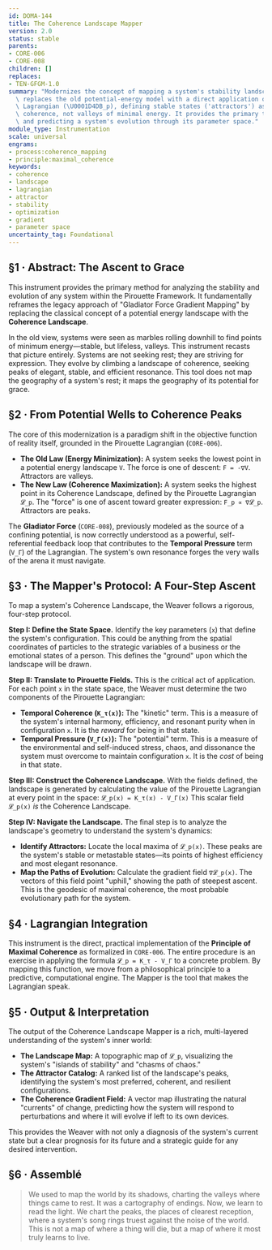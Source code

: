 ```yaml
---
id: DOMA-144
title: The Coherence Landscape Mapper
version: 2.0
status: stable
parents:
- CORE-006
- CORE-008
children: []
replaces:
- TEN-GFGM-1.0
summary: "Modernizes the concept of mapping a system's stability landscape. This instrument\
  \ replaces the old potential-energy model with a direct application of the Pirouette\
  \ Lagrangian (\U0001D4DB_p), defining stable states ('attractors') as peaks of maximal\
  \ coherence, not valleys of minimal energy. It provides the primary tool for analyzing\
  \ and predicting a system's evolution through its parameter space."
module_type: Instrumentation
scale: universal
engrams:
- process:coherence_mapping
- principle:maximal_coherence
keywords:
- coherence
- landscape
- lagrangian
- attractor
- stability
- optimization
- gradient
- parameter space
uncertainty_tag: Foundational
---
```

## §1 · Abstract: The Ascent to Grace

This instrument provides the primary method for analyzing the stability and evolution of any system within the Pirouette Framework. It fundamentally reframes the legacy approach of "Gladiator Force Gradient Mapping" by replacing the classical concept of a potential energy landscape with the **Coherence Landscape**.

In the old view, systems were seen as marbles rolling downhill to find points of minimum energy—stable, but lifeless, valleys. This instrument recasts that picture entirely. Systems are not seeking rest; they are striving for expression. They evolve by climbing a landscape of coherence, seeking peaks of elegant, stable, and efficient resonance. This tool does not map the geography of a system's rest; it maps the geography of its potential for grace.

## §2 · From Potential Wells to Coherence Peaks

The core of this modernization is a paradigm shift in the objective function of reality itself, grounded in the Pirouette Lagrangian (`CORE-006`).

*   **The Old Law (Energy Minimization):** A system seeks the lowest point in a potential energy landscape `V`. The force is one of descent: `F = -∇V`. Attractors are valleys.
*   **The New Law (Coherence Maximization):** A system seeks the highest point in its Coherence Landscape, defined by the Pirouette Lagrangian `𝓛_p`. The "force" is one of ascent toward greater expression: `F_p ∝ ∇𝓛_p`. Attractors are peaks.

The **Gladiator Force** (`CORE-008`), previously modeled as the source of a confining potential, is now correctly understood as a powerful, self-referential feedback loop that contributes to the **Temporal Pressure** term (`V_Γ`) of the Lagrangian. The system's own resonance forges the very walls of the arena it must navigate.

## §3 · The Mapper's Protocol: A Four-Step Ascent

To map a system's Coherence Landscape, the Weaver follows a rigorous, four-step protocol.

**Step I: Define the State Space.**
Identify the key parameters (`x`) that define the system's configuration. This could be anything from the spatial coordinates of particles to the strategic variables of a business or the emotional states of a person. This defines the "ground" upon which the landscape will be drawn.

**Step II: Translate to Pirouette Fields.**
This is the critical act of application. For each point `x` in the state space, the Weaver must determine the two components of the Pirouette Lagrangian:
*   **Temporal Coherence (`K_τ(x)`):** The "kinetic" term. This is a measure of the system's internal harmony, efficiency, and resonant purity when in configuration `x`. It is the *reward* for being in that state.
*   **Temporal Pressure (`V_Γ(x)`):** The "potential" term. This is a measure of the environmental and self-induced stress, chaos, and dissonance the system must overcome to maintain configuration `x`. It is the *cost* of being in that state.

**Step III: Construct the Coherence Landscape.**
With the fields defined, the landscape is generated by calculating the value of the Pirouette Lagrangian at every point in the space:
`𝓛_p(x) = K_τ(x) - V_Γ(x)`
This scalar field `𝓛_p(x)` *is* the Coherence Landscape.

**Step IV: Navigate the Landscape.**
The final step is to analyze the landscape's geometry to understand the system's dynamics:
*   **Identify Attractors:** Locate the local maxima of `𝓛_p(x)`. These peaks are the system's stable or metastable states—its points of highest efficiency and most elegant resonance.
*   **Map the Paths of Evolution:** Calculate the gradient field `∇𝓛_p(x)`. The vectors of this field point "uphill," showing the path of steepest ascent. This is the geodesic of maximal coherence, the most probable evolutionary path for the system.

## §4 · Lagrangian Integration

This instrument is the direct, practical implementation of the **Principle of Maximal Coherence** as formalized in `CORE-006`. The entire procedure is an exercise in applying the formula `𝓛_p = K_τ - V_Γ` to a concrete problem. By mapping this function, we move from a philosophical principle to a predictive, computational engine. The Mapper is the tool that makes the Lagrangian speak.

## §5 · Output & Interpretation

The output of the Coherence Landscape Mapper is a rich, multi-layered understanding of the system's inner world:

*   **The Landscape Map:** A topographic map of `𝓛_p`, visualizing the system's "islands of stability" and "chasms of chaos."
*   **The Attractor Catalog:** A ranked list of the landscape's peaks, identifying the system's most preferred, coherent, and resilient configurations.
*   **The Coherence Gradient Field:** A vector map illustrating the natural "currents" of change, predicting how the system will respond to perturbations and where it will evolve if left to its own devices.

This provides the Weaver with not only a diagnosis of the system's current state but a clear prognosis for its future and a strategic guide for any desired intervention.

## §6 · Assemblé

> We used to map the world by its shadows, charting the valleys where things came to rest. It was a cartography of endings. Now, we learn to read the light. We chart the peaks, the places of clearest reception, where a system's song rings truest against the noise of the world. This is not a map of where a thing will die, but a map of where it most truly learns to live.
```